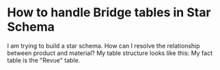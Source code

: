 
# How to handle Bridge tables in Star Schema

I am trying to build a star schema. How can I resolve the relationship between product and material?
My table structure looks like this:
My fact table is the "Revue" table.

        